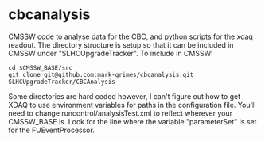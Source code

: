 cbcanalysis
===========

CMSSW code to analyse data for the CBC, and python scripts for the xdaq readout.
The directory structure is setup so that it can be included in CMSSW under "SLHCUpgradeTracker". To include in CMSSW:

    cd $CMSSW_BASE/src
    git clone git@github.com:mark-grimes/cbcanalysis.git SLHCUpgradeTracker/CBCAnalysis

Some directories are hard coded however, I can't figure out how to get XDAQ to use environment variables for paths in the configuration file. You'll need to change runcontrol/analysisTest.xml to reflect wherever your CMSSW_BASE is. Look for the line where the variable "parameterSet" is set for the FUEventProcessor.
